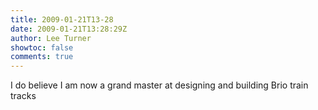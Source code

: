 ```yaml
---
title: 2009-01-21T13-28
date: 2009-01-21T13:28:29Z
author: Lee Turner
showtoc: false
comments: true
---
```


I do believe I am now a grand master at designing and building Brio train tracks


